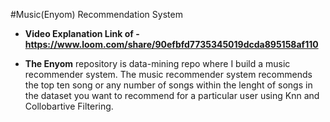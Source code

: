 #Music(Enyom) Recommendation System


* **Video Explanation Link of - https://www.loom.com/share/90efbfd7735345019dcda895158af110**


* **The Enyom** repository is data-mining repo where I build a music recommender system. The music recommender system recommends the top ten song or any number of songs within the lenght of songs in the dataset you want to recommend for a particular user using Knn and Collobartive Filtering.
